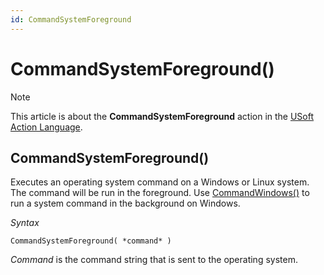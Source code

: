 ```yaml
---
id: CommandSystemForeground
---
```


# CommandSystemForeground()



> [!NOTE]
> This article is about the **CommandSystemForeground** action in the [USoft Action Language](/docs/Task%20flow/Action%20Language%20reference/USoft%20Action%20Language.md).

## **CommandSystemForeground()**

Executes an operating system command on a Windows or Linux system. The command will be run in the foreground. Use [CommandWindows()]() to run a system command in the background on Windows.

*Syntax*

```
CommandSystemForeground( *command* )
```

*Command* is the command string that is sent to the operating system.